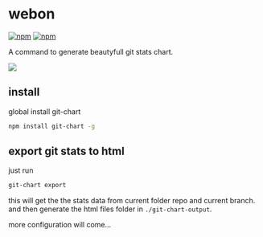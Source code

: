 # webon
[![npm](https://img.shields.io/npm/v/git-chart.svg)]()
[![npm](https://img.shields.io/npm/dt/git-chart.svg)]()

A command to generate beautyfull git stats chart.

![](https://raw.githubusercontent.com/bimohxh/git-chart/master/sample.png)


## install

global install git-chart

```bash
npm install git-chart -g
```

## export git stats to html

just run

```bash
git-chart export
```

this will get the the stats data from current folder repo and current branch. and then generate the html files folder in `./git-chart-output`.

more configuration will come...
